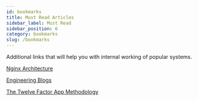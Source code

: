 ```yaml
---
id: bookmarks
title: Must Read Articles
sidebar_label: Must Read
sidebar_position: 6
category: bookmarks
slug: /bookmarks
---
```


Additional links that will help you with internal working of popular systems.

[Nginx Architecture](https://aosabook.org/en/nginx.html)

[Engineering Blogs](https://github.com/kilimchoi/engineering-blogs)

[The Twelve Factor App Methodology](https://12factor.net/)
